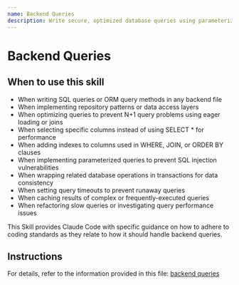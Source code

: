 ```yaml
---
name: Backend Queries
description: Write secure, optimized database queries using parameterized queries, eager loading to prevent N+1 problems, and strategic indexing for performance. Use this skill when writing SQL queries, ORM queries, database interactions, or optimizing data fetching logic. Apply when working with query files, repository patterns, data access layers, SQL statements, ORM methods (ActiveRecord, Sequelize, Prisma queries), JOIN operations, WHERE clauses, preventing SQL injection, implementing eager loading or includes, adding query timeouts, wrapping operations in transactions, or caching expensive queries. Use for any task involving database reads, writes, complex queries, query optimization, or data fetching performance.
---
```


# Backend Queries

## When to use this skill

- When writing SQL queries or ORM query methods in any backend file
- When implementing repository patterns or data access layers
- When optimizing queries to prevent N+1 query problems using eager loading or joins
- When selecting specific columns instead of using SELECT * for performance
- When adding indexes to columns used in WHERE, JOIN, or ORDER BY clauses
- When implementing parameterized queries to prevent SQL injection vulnerabilities
- When wrapping related database operations in transactions for data consistency
- When setting query timeouts to prevent runaway queries
- When caching results of complex or frequently-executed queries
- When refactoring slow queries or investigating query performance issues

This Skill provides Claude Code with specific guidance on how to adhere to coding standards as they relate to how it should handle backend queries.

## Instructions

For details, refer to the information provided in this file:
[backend queries](../../../agent-os/standards/backend/queries.md)
